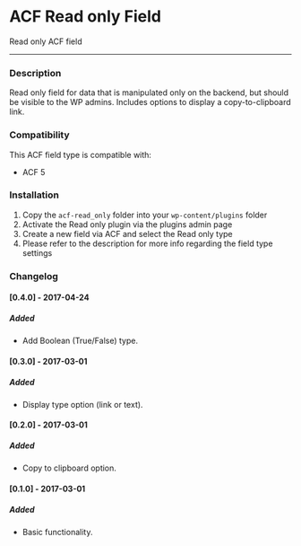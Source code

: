 # ACF Read only Field

Read only ACF field

-----------------------

### Description

Read only field for data that is manipulated only on the backend, but should be visible to the WP admins. Includes options to display a copy-to-clipboard link. 

### Compatibility

This ACF field type is compatible with:
* ACF 5

### Installation

1. Copy the `acf-read_only` folder into your `wp-content/plugins` folder
2. Activate the Read only plugin via the plugins admin page
3. Create a new field via ACF and select the Read only type
4. Please refer to the description for more info regarding the field type settings

### Changelog

#### [0.4.0] - 2017-04-24
##### Added
- Add Boolean (True/False) type.

#### [0.3.0] - 2017-03-01
##### Added
- Display type option (link or text).

#### [0.2.0] - 2017-03-01
##### Added
- Copy to clipboard option.

#### [0.1.0] - 2017-03-01
##### Added
- Basic functionality.
